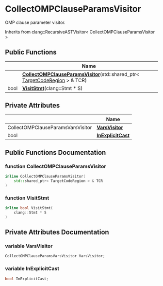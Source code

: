 # CollectOMPClauseParamsVisitor



OMP clause parameter visitor. 

Inherits from clang::RecursiveASTVisitor< CollectOMPClauseParamsVisitor >

## Public Functions

|                | Name           |
| -------------- | -------------- |
| | **[CollectOMPClauseParamsVisitor](../Classes/classCollectOMPClauseParamsVisitor.md#function-collectompclauseparamsvisitor)**(std::shared_ptr< [TargetCodeRegion](../Classes/classTargetCodeRegion.md) > & TCR) |
| bool | **[VisitStmt](../Classes/classCollectOMPClauseParamsVisitor.md#function-visitstmt)**(clang::Stmt * S) |

## Private Attributes

|                | Name           |
| -------------- | -------------- |
| CollectOMPClauseParamsVarsVisitor | **[VarsVisitor](../Classes/classCollectOMPClauseParamsVisitor.md#variable-varsvisitor)**  |
| bool | **[InExplicitCast](../Classes/classCollectOMPClauseParamsVisitor.md#variable-inexplicitcast)**  |

## Public Functions Documentation

### function CollectOMPClauseParamsVisitor

```cpp linenums="1"
inline CollectOMPClauseParamsVisitor(
    std::shared_ptr< TargetCodeRegion > & TCR
)
```


### function VisitStmt

```cpp linenums="1"
inline bool VisitStmt(
    clang::Stmt * S
)
```


## Private Attributes Documentation

### variable VarsVisitor

```cpp linenums="1"
CollectOMPClauseParamsVarsVisitor VarsVisitor;
```


### variable InExplicitCast

```cpp linenums="1"
bool InExplicitCast;
```




